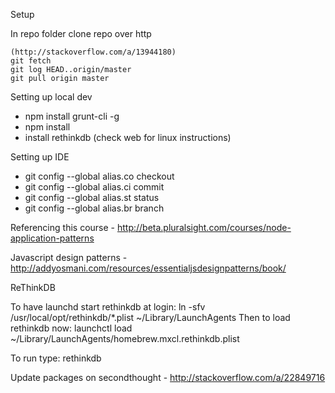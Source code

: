 Setup

In repo folder clone repo over http

	(http://stackoverflow.com/a/13944180)
	git fetch
	git log HEAD..origin/master
	git pull origin master

	
Setting up local dev

*	npm install grunt-cli -g
*	npm install
*   install rethinkdb (check web for linux instructions)

Setting up IDE
*	git config --global alias.co checkout
*	git config --global alias.ci commit
*	git config --global alias.st status
*	git config --global alias.br branch

Referencing this course - http://beta.pluralsight.com/courses/node-application-patterns

Javascript design patterns - http://addyosmani.com/resources/essentialjsdesignpatterns/book/


ReThinkDB

To have launchd start rethinkdb at login:
    ln -sfv /usr/local/opt/rethinkdb/*.plist ~/Library/LaunchAgents
Then to load rethinkdb now:
    launchctl load ~/Library/LaunchAgents/homebrew.mxcl.rethinkdb.plist

To run type: rethinkdb

Update packages on secondthought - http://stackoverflow.com/a/22849716